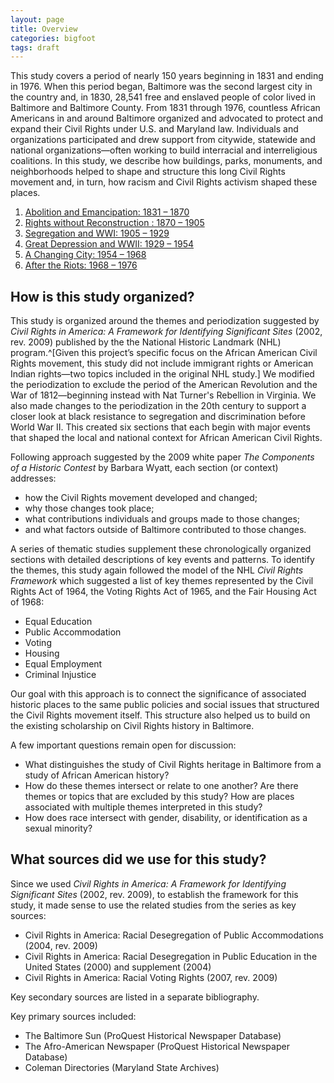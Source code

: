 ```yaml
---
layout: page
title: Overview
categories: bigfoot
tags: draft
---
```


This study covers a period of nearly 150 years beginning in 1831 and ending in 1976. When this period began, Baltimore was the second largest city in the country and, in 1830, 28,541 free and enslaved people of color lived in Baltimore and Baltimore County. From 1831 through 1976, countless African Americans in and around Baltimore organized and advocated to protect and expand their Civil Rights under U.S. and Maryland law. Individuals and organizations participated and drew support from citywide, statewide and national organizations—often working to build interracial and interreligious coalitions. In this study, we describe how buildings, parks, monuments, and neighborhoods helped to shape and structure this long Civil Rights movement and, in turn, how racism and Civil Rights activism shaped these places.

1. [Abolition and Emancipation: 1831 – 1870]({{site.baseurl}}/overview/1831-1870)
2. [Rights without Reconstruction : 1870 – 1905]({{site.baseurl}}/overview/1870-1905)
3. [Segregation and WWI: 1905 – 1929]({{site.baseurl}}/overview/1905-1929)
4. [Great Depression and WWII: 1929 – 1954]({{site.baseurl}}/overview/1929-1954)
5. [A Changing City: 1954 – 1968]({{site.baseurl}}/overview/1954-1968)
6. [After the Riots: 1968 – 1976]({{site.baseurl}}/overview/1968-1976)

## How is this study organized?

This study is organized around the themes and periodization suggested by _Civil Rights in America: A Framework for Identifying Significant Sites_  (2002, rev. 2009) published by the  the National Historic Landmark (NHL) program.^[Given this project’s specific focus on the African American Civil Rights movement, this study did not include immigrant rights or American Indian rights—two topics included in the original NHL study.] We modified the periodization to exclude the period of the American Revolution and the War of 1812—beginning instead with Nat Turner's Rebellion in Virginia. We also made changes to the periodization in the 20th century to support a closer look at black resistance to segregation and discrimination before World War II. This created six sections that each begin with major events that shaped the local and national context for African American Civil Rights.

Following approach suggested by the 2009 white paper _The Components of a Historic Contest_ by Barbara Wyatt, each section (or context) addresses:

- how the Civil Rights movement developed and changed;
- why those changes took place;
- what contributions individuals and groups made to those changes;
- and what factors outside of Baltimore contributed to those changes.

A series of thematic studies supplement these chronologically organized sections with detailed descriptions of key events and patterns. To identify the themes, this study again followed the model of the NHL _Civil Rights Framework_ which suggested a list of key themes represented by the Civil Rights Act of 1964, the Voting Rights Act of 1965, and the Fair Housing Act of 1968:

- Equal Education
- Public Accommodation
- Voting
- Housing
- Equal Employment
- Criminal Injustice

Our goal with this approach is to connect the significance of associated historic places to the same public policies and social issues that structured the Civil Rights movement itself. This structure also helped us to build on the existing scholarship on Civil Rights history in Baltimore.

A few important questions remain open for discussion:

- What distinguishes the study of Civil Rights heritage in Baltimore from a study of African American history?
 - How do these themes intersect or relate to one another? Are there themes or topics that are excluded by this study? How are places associated with multiple themes interpreted in this study?
- How does race intersect with gender, disability, or identification as a sexual minority?

## What sources did we use for this study?

Since we used  _Civil Rights in America: A Framework for Identifying Significant Sites_  (2002, rev. 2009), to establish the framework for this study, it made sense to use the related studies from the series as key sources:

- Civil Rights in America: Racial Desegregation of Public Accommodations (2004, rev. 2009)
- Civil Rights in America: Racial Desegregation in Public Education in the United States (2000) and supplement (2004)
- Civil Rights in America: Racial Voting Rights (2007, rev. 2009)

Key secondary sources are listed in a separate bibliography.

Key primary sources included:

- The Baltimore Sun (ProQuest Historical Newspaper Database)
- The Afro-American Newspaper (ProQuest Historical Newspaper Database)
- Coleman Directories (Maryland State Archives)

